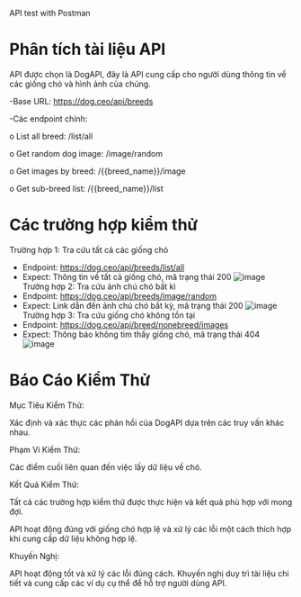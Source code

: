 API test with Postman

# Phân tích tài liệu API
API được chọn là DogAPI, đây là API cung cấp cho người dùng thông tin về các giống chó và hình ảnh của chúng.

-Base URL: https://dog.ceo/api/breeds

-Các endpoint chính:

  o	List all breed: /list/all
  
  o	Get random dog image: /image/random
  
  o	Get images by breed: /{{breed_name}}/image
  
  o Get sub-breed list: /{{breed_name}}/list
  
# Các trường hợp kiểm thử
Trường hợp 1: Tra cứu tất cả các giống chó
- Endpoint: https://dog.ceo/api/breeds/list/all
- Expect: Thông tin về tất cả giống chó, mã trạng thái 200
  ![image](https://github.com/singuyenvan0206/Postman_learn/assets/96609459/9a447c35-a2eb-4303-a197-995af7d9c7ee)
Trường hợp 2: Tra cứu ảnh chú chó bất kì
- Endpoint: https://dog.ceo/api/breeds/image/random
- Expect: Link dẫn đến ảnh chú chó bất kỳ, mã trạng thái 200
 ![image](https://github.com/singuyenvan0206/Postman_learn/assets/96609459/794e9056-cc7a-4d0f-80bd-e584cc339eb5)
Trường hợp 3: Tra cứu giống chó không tồn tại
- Endpoint: https://dog.ceo/api/breed/nonebreed/images
- Expect: Thông báo không tìm thấy giống chó, mã trạng thái 404
  ![image](https://github.com/singuyenvan0206/Postman_learn/assets/96609459/a5ae1116-73b4-4669-b15b-e283f8a20a14)

# Báo Cáo Kiểm Thử
Mục Tiêu Kiểm Thử:

Xác định và xác thực các phản hồi của DogAPI dựa trên các truy vấn khác nhau.

Phạm Vi Kiểm Thử:

Các điểm cuối liên quan đến việc lấy dữ liệu về chó.

Kết Quả Kiểm Thử:

Tất cả các trường hợp kiểm thử được thực hiện và kết quả phù hợp với mong đợi.

API hoạt động đúng với giống chó hợp lệ và xử lý các lỗi một cách thích hợp khi cung cấp dữ liệu không hợp lệ.

Khuyến Nghị:

API hoạt động tốt và xử lý các lỗi đúng cách. Khuyến nghị duy trì tài liệu chi tiết và cung cấp các ví dụ cụ thể để hỗ trợ người dùng API.
